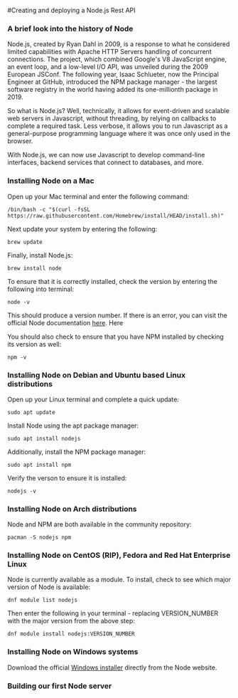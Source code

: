 #Creating and deploying a Node.js Rest API
### A brief look into the history of Node
Node.js, created by Ryan Dahl in 2009, is a response to what he considered limited capabilities with Apache HTTP Servers handling of concurrent connections. The project, which combined Google's V8 JavaScript engine, an event loop, and a low-level I/O API, was unveiled during the 2009 European JSConf. The following year, Isaac Schlueter, now the Principal Engineer at GitHub, introduced the NPM package manager - the largest software registry in the world having added its one-millionth package in 2019.

So what is Node.js? Well, technically, it allows for event-driven and scalable web servers in Javascript, without threading, by relying on callbacks to complete a required task. Less verbose, it allows you to run Javascript as a general-purpose programming language where it was once only used in the browser.

With Node.js, we can now use Javascript to develop command-line interfaces, backend services that connect to databases, and more.

### Installing Node on a Mac
Open up your Mac terminal and enter the following command:
```console
/bin/bash -c "$(curl -fsSL https://raw.githubusercontent.com/Homebrew/install/HEAD/install.sh)"
```

Next update your system by entering the following:
```console
brew update
```

Finally, install Node.js:
```console
brew install node
```
To ensure that it is correctly installed, check the version by entering the following into terminal:
```console
node -v
```
This should produce a version number. If there is an error, you can visit the official Node documentation [here](https://nodejs.org/en/docs/). Here

You should also check to ensure that you have NPM installed by checking its version as well:
```console
npm -v
```

### Installing Node on Debian and Ubuntu based Linux distributions
Open up your Linux terminal and complete a quick update:
```console
sudo apt update
```
Install Node using the apt package manager:
```console
sudo apt install nodejs
```
Additionally, install the NPM package manager:
```console
sudo apt install npm
```
Verify the verson to ensure it is installed:
```console
nodejs -v
```
### Installing Node on Arch distributions
Node and NPM are both available in the community repository:
```console
pacman -S nodejs npm
```

### Installing Node on CentOS (RIP), Fedora and Red Hat Enterprise Linux
Node is currently available as a module. To install, check to see which major version of Node is available:
```console
dnf module list nodejs
```
Then enter the following in your terminal - replacing VERSION_NUMBER with the major version from the above step:
```console
dnf module install nodejs:VERSION_NUMBER
```

### Installing Node on Windows systems
Download the official [Windows installer](https://nodejs.org/en/#home-downloadhead) directly from the Node website.

### Building our first Node server